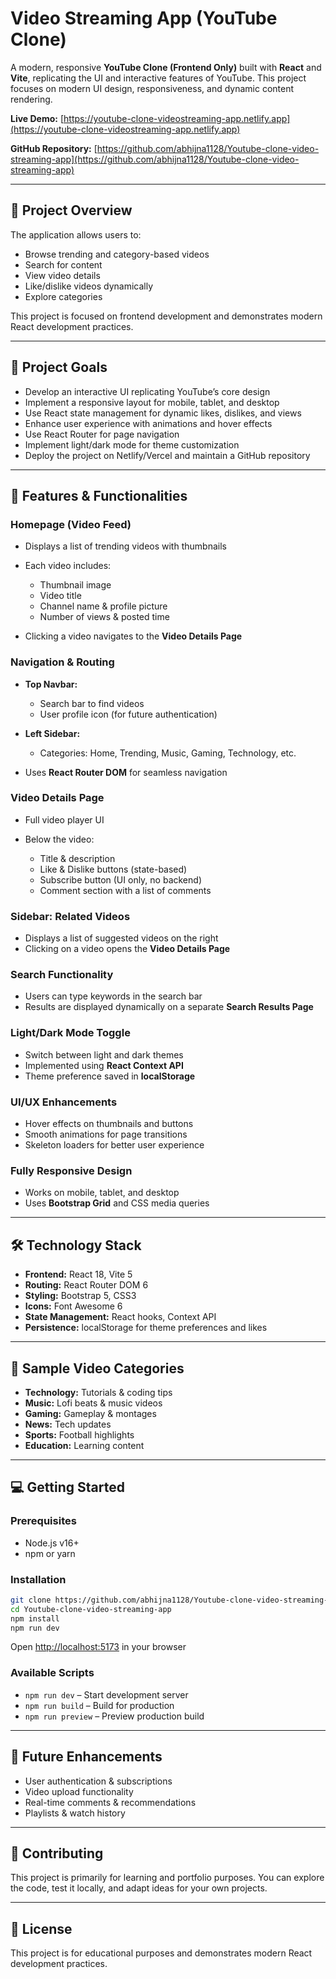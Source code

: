 # Video Streaming App (YouTube Clone)

A modern, responsive **YouTube Clone (Frontend Only)** built with **React** and **Vite**, replicating the UI and interactive features of YouTube. This project focuses on modern UI design, responsiveness, and dynamic content rendering.

**Live Demo:** [https://youtube-clone-videostreaming-app.netlify.app](https://youtube-clone-videostreaming-app.netlify.app)

**GitHub Repository:** [https://github.com/abhijna1128/Youtube-clone-video-streaming-app](https://github.com/abhijna1128/Youtube-clone-video-streaming-app)

---

## 📝 Project Overview

The application allows users to:

* Browse trending and category-based videos
* Search for content
* View video details
* Like/dislike videos dynamically
* Explore categories

This project is focused on frontend development and demonstrates modern React development practices.

---

## 🎯 Project Goals

* Develop an interactive UI replicating YouTube’s core design
* Implement a responsive layout for mobile, tablet, and desktop
* Use React state management for dynamic likes, dislikes, and views
* Enhance user experience with animations and hover effects
* Use React Router for page navigation
* Implement light/dark mode for theme customization
* Deploy the project on Netlify/Vercel and maintain a GitHub repository

---

## 🚀 Features & Functionalities

### Homepage (Video Feed)

* Displays a list of trending videos with thumbnails
* Each video includes:

  * Thumbnail image
  * Video title
  * Channel name & profile picture
  * Number of views & posted time
* Clicking a video navigates to the **Video Details Page**

### Navigation & Routing

* **Top Navbar:**

  * Search bar to find videos
  * User profile icon (for future authentication)
* **Left Sidebar:**

  * Categories: Home, Trending, Music, Gaming, Technology, etc.
* Uses **React Router DOM** for seamless navigation

### Video Details Page

* Full video player UI
* Below the video:

  * Title & description
  * Like & Dislike buttons (state-based)
  * Subscribe button (UI only, no backend)
  * Comment section with a list of comments

### Sidebar: Related Videos

* Displays a list of suggested videos on the right
* Clicking on a video opens the **Video Details Page**

### Search Functionality

* Users can type keywords in the search bar
* Results are displayed dynamically on a separate **Search Results Page**

### Light/Dark Mode Toggle

* Switch between light and dark themes
* Implemented using **React Context API**
* Theme preference saved in **localStorage**

### UI/UX Enhancements

* Hover effects on thumbnails and buttons
* Smooth animations for page transitions
* Skeleton loaders for better user experience

### Fully Responsive Design

* Works on mobile, tablet, and desktop
* Uses **Bootstrap Grid** and CSS media queries

---

## 🛠️ Technology Stack

* **Frontend:** React 18, Vite 5
* **Routing:** React Router DOM 6
* **Styling:** Bootstrap 5, CSS3
* **Icons:** Font Awesome 6
* **State Management:** React hooks, Context API
* **Persistence:** localStorage for theme preferences and likes

---

## 🎥 Sample Video Categories

* **Technology:** Tutorials & coding tips
* **Music:** Lofi beats & music videos
* **Gaming:** Gameplay & montages
* **News:** Tech updates
* **Sports:** Football highlights
* **Education:** Learning content

---

## 💻 Getting Started

### Prerequisites

* Node.js v16+
* npm or yarn

### Installation

```bash
git clone https://github.com/abhijna1128/Youtube-clone-video-streaming-app.git
cd Youtube-clone-video-streaming-app
npm install
npm run dev
```

Open [http://localhost:5173](http://localhost:5173) in your browser

### Available Scripts

* `npm run dev` – Start development server
* `npm run build` – Build for production
* `npm run preview` – Preview production build

---

## 🌟 Future Enhancements

* User authentication & subscriptions
* Video upload functionality
* Real-time comments & recommendations
* Playlists & watch history

---

## 🤝 Contributing

This project is primarily for learning and portfolio purposes. You can explore the code, test it locally, and adapt ideas for your own projects.

---

## 📄 License

This project is for educational purposes and demonstrates modern React development practices.
